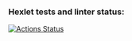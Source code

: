 ### Hexlet tests and linter status:
[![Actions Status](https://github.com/DaniilKornilov/java-project-61/actions/workflows/hexlet-check.yml/badge.svg)](https://github.com/DaniilKornilov/java-project-61/actions)